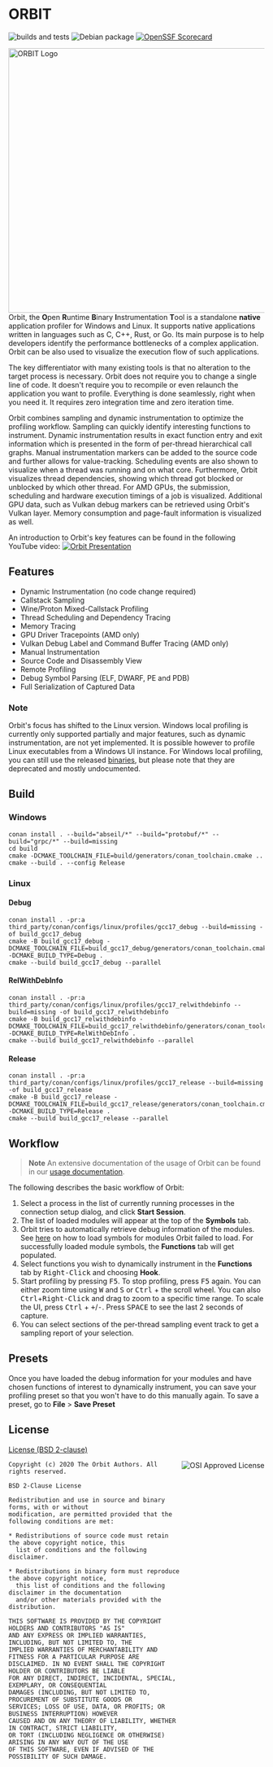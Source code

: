 # ORBIT
![builds and tests](https://github.com/google/orbit/actions/workflows/build-and-test.yml/badge.svg?branch=main)
![Debian package](https://github.com/google/orbit/actions/workflows/release.yml/badge.svg?branch=main)
[![OpenSSF Scorecard](https://api.securityscorecards.dev/projects/github.com/google/orbit/badge)](https://api.securityscorecards.dev/projects/github.com/google/orbit)

<img alt="ORBIT Logo" src="contrib/logos/orbit_logo_simple.png" align="right" width="520" >

Orbit, the **O**pen **R**untime **B**inary **I**nstrumentation **T**ool is a
standalone **native** application profiler for Windows and Linux. It supports
native applications written in languages such as C, C++, Rust, or Go. Its main
purpose is to help developers identify the performance bottlenecks of a complex
application. Orbit can be also used to visualize the execution flow of such
applications.

The key differentiator with many existing tools is that no alteration to the
target process is necessary. Orbit does not require you to change a single line
of code. It doesn't require you to recompile or even relaunch the application
you want to profile. Everything is done seamlessly, right when you need it. It
requires zero integration time and zero iteration time.

Orbit combines sampling and dynamic instrumentation to optimize the profiling
workflow. Sampling can quickly identify interesting functions to instrument.
Dynamic instrumentation results in exact function entry and exit information
which is presented in the form of per-thread hierarchical call graphs.
Manual instrumentation markers can be added to the source code and further
allows for value-tracking. Scheduling events are also shown to visualize when a
thread was running and on what core. Furthermore, Orbit visualizes thread
dependencies, showing which thread got blocked or unblocked by which other
thread. For AMD GPUs, the submission, scheduling and hardware execution timings
of a job is visualized. Additional GPU data, such as Vulkan debug markers can be
retrieved using Orbit's Vulkan layer. Memory consumption and page-fault
information is visualized as well.

An introduction to Orbit's key features can be found in the following YouTube
video:
[![Orbit Presentation][orbit_youtube_presentation]](https://www.youtube.com/watch?v=8V-EPBPGZPs)

## Features

- Dynamic Instrumentation (no code change required)
- Callstack Sampling
- Wine/Proton Mixed-Callstack Profiling
- Thread Scheduling and Dependency Tracing
- Memory Tracing
- GPU Driver Tracepoints (AMD only)
- Vulkan Debug Label and Command Buffer Tracing (AMD only)
- Manual Instrumentation
- Source Code and Disassembly View
- Remote Profiling
- Debug Symbol Parsing (ELF, DWARF, PE and PDB)
- Full Serialization of Captured Data

### Note

Orbit's focus has shifted to the Linux version. Windows local profiling is
currently only supported partially and major features, such as dynamic
instrumentation, are not yet implemented. It is possible however to profile
Linux executables from a Windows UI instance. For Windows local profiling,
you can still use the released
[binaries](https://github.com/google/orbit/releases), but please note that
they are deprecated and mostly undocumented.

## Build

### Windows
```
conan install . --build="abseil/*" --build="protobuf/*" --build="grpc/*" --build=missing
cd build
cmake -DCMAKE_TOOLCHAIN_FILE=build/generators/conan_toolchain.cmake ..
cmake --build . --config Release
```

### Linux

#### Debug
```
conan install . -pr:a third_party/conan/configs/linux/profiles/gcc17_debug --build=missing -of build_gcc17_debug
cmake -B build_gcc17_debug -DCMAKE_TOOLCHAIN_FILE=build_gcc17_debug/generators/conan_toolchain.cmake -DCMAKE_BUILD_TYPE=Debug .
cmake --build build_gcc17_debug --parallel
```

#### RelWithDebInfo
```
conan install . -pr:a third_party/conan/configs/linux/profiles/gcc17_relwithdebinfo --build=missing -of build_gcc17_relwithdebinfo
cmake -B build_gcc17_relwithdebinfo -DCMAKE_TOOLCHAIN_FILE=build_gcc17_relwithdebinfo/generators/conan_toolchain.cmake -DCMAKE_BUILD_TYPE=RelWithDebInfo .
cmake --build build_gcc17_relwithdebinfo --parallel
```

#### Release
```
conan install . -pr:a third_party/conan/configs/linux/profiles/gcc17_release --build=missing -of build_gcc17_release
cmake -B build_gcc17_release -DCMAKE_TOOLCHAIN_FILE=build_gcc17_release/generators/conan_toolchain.cmake -DCMAKE_BUILD_TYPE=Release .
cmake --build build_gcc17_release --parallel
```


## Workflow

> **Note** An extensive documentation of the usage of Orbit can be found in our
> [usage documentation](documentation/DOCUMENTATION.md).

The following describes the basic workflow of Orbit:
1. Select a process in the list of currently running processes in the connection
   setup dialog, and click **Start Session**.
2. The list of loaded modules will appear at the top of the **Symbols** tab.
3. Orbit tries to automatically retrieve debug information of the modules.
   See [here](documentation/DOCUMENTATION.md#load-symbols) on how to load
   symbols for modules Orbit failed to load. For successfully loaded module
   symbols, the **Functions** tab will get populated.
4. Select functions you wish to dynamically instrument in the **Functions** tab
   by <kbd>Right-Click</kbd> and choosing **Hook**.
5. Start profiling by pressing <kbd>F5</kbd>. To stop profiling, press
   <kbd>F5</kbd> again. You can either zoom time using <kbd>W</kbd> and
   <kbd>S</kbd> or <kbd>Ctrl</kbd> + the scroll wheel. You can also
   <kbd>Ctrl</kbd>+<kbd>Right-Click</kbd> and drag to zoom to a specific time
   range. To scale the UI, press <kbd>Ctrl</kbd> + <kbd>+</kbd>/<kbd>-</kbd>.
   Press <kbd>SPACE</kbd> to see the last 2 seconds of capture.
6. You can select sections of the per-thread sampling event track to get a
   sampling report of your selection.

## Presets

Once you have loaded the debug information for your modules and have chosen
functions of interest to dynamically instrument, you can save your profiling
preset so that you won't have to do this manually again. To save a preset, go to
**File** > **Save Preset**

## License

[License (BSD 2-clause)](./LICENSE)

<a href="http://opensource.org/licenses/BSD-2-Clause" target="_blank">
<img style="float: right" src="http://opensource.org/trademarks/opensource/OSI-Approved-License-100x137.png" alt="OSI Approved License">
</a>

```text
Copyright (c) 2020 The Orbit Authors. All rights reserved.

BSD 2-Clause License

Redistribution and use in source and binary forms, with or without
modification, are permitted provided that the following conditions are met:

* Redistributions of source code must retain the above copyright notice, this
  list of conditions and the following disclaimer.

* Redistributions in binary form must reproduce the above copyright notice,
  this list of conditions and the following disclaimer in the documentation
  and/or other materials provided with the distribution.

THIS SOFTWARE IS PROVIDED BY THE COPYRIGHT HOLDERS AND CONTRIBUTORS "AS IS"
AND ANY EXPRESS OR IMPLIED WARRANTIES, INCLUDING, BUT NOT LIMITED TO, THE
IMPLIED WARRANTIES OF MERCHANTABILITY AND FITNESS FOR A PARTICULAR PURPOSE ARE
DISCLAIMED. IN NO EVENT SHALL THE COPYRIGHT HOLDER OR CONTRIBUTORS BE LIABLE
FOR ANY DIRECT, INDIRECT, INCIDENTAL, SPECIAL, EXEMPLARY, OR CONSEQUENTIAL
DAMAGES (INCLUDING, BUT NOT LIMITED TO, PROCUREMENT OF SUBSTITUTE GOODS OR
SERVICES; LOSS OF USE, DATA, OR PROFITS; OR BUSINESS INTERRUPTION) HOWEVER
CAUSED AND ON ANY THEORY OF LIABILITY, WHETHER IN CONTRACT, STRICT LIABILITY,
OR TORT (INCLUDING NEGLIGENCE OR OTHERWISE) ARISING IN ANY WAY OUT OF THE USE
OF THIS SOFTWARE, EVEN IF ADVISED OF THE POSSIBILITY OF SUCH DAMAGE.
```


[orbit_youtube_presentation]: contrib/logos/orbit_presentation_youtube.png
